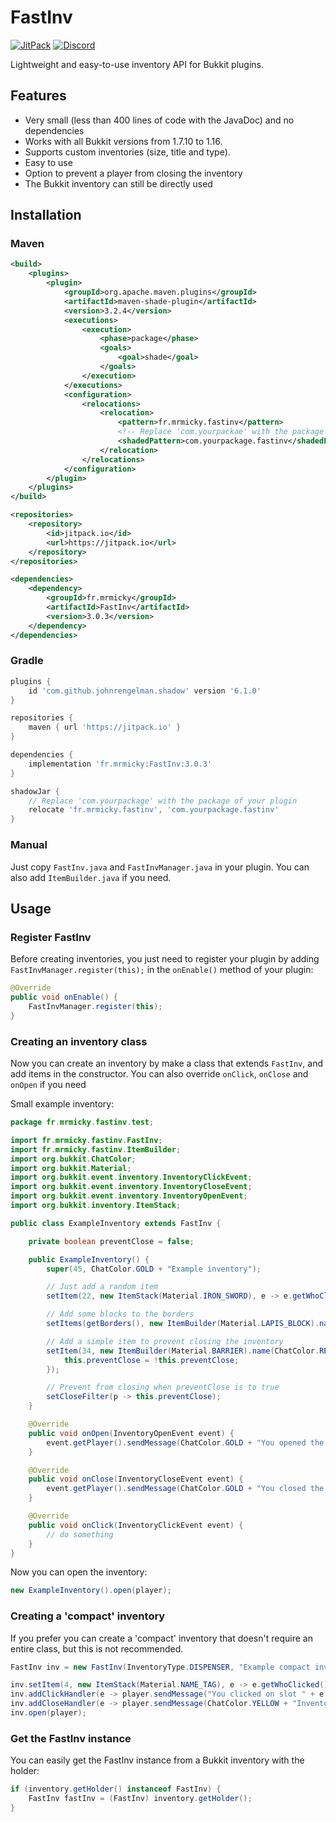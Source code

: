 # FastInv
[![JitPack](https://jitpack.io/v/fr.mrmicky/FastInv.svg)](https://jitpack.io/#fr.mrmicky/FastInv)
[![Discord](https://img.shields.io/discord/390919659874156560.svg?colorB=7289da&label=discord&logo=discord&logoColor=white)](https://discord.gg/q9UwaBT)

Lightweight and easy-to-use inventory API for Bukkit plugins.

## Features
* Very small (less than 400 lines of code with the JavaDoc) and no dependencies
* Works with all Bukkit versions from 1.7.10 to 1.16.
* Supports custom inventories (size, title and type).
* Easy to use
* Option to prevent a player from closing the inventory
* The Bukkit inventory can still be directly used

## Installation

### Maven
```xml
<build>
    <plugins>
        <plugin>
            <groupId>org.apache.maven.plugins</groupId>
            <artifactId>maven-shade-plugin</artifactId>
            <version>3.2.4</version>
            <executions>
                <execution>
                    <phase>package</phase>
                    <goals>
                        <goal>shade</goal>
                    </goals>
                </execution>
            </executions>
            <configuration>
                <relocations>
                    <relocation>
                        <pattern>fr.mrmicky.fastinv</pattern>
                        <!-- Replace 'com.yourpackae' with the package of your plugin ! -->
                        <shadedPattern>com.yourpackage.fastinv</shadedPattern>
                    </relocation>
                </relocations>
            </configuration>
        </plugin>
    </plugins>
</build>
```
```xml
<repositories>
    <repository>
        <id>jitpack.io</id>
        <url>https://jitpack.io</url>
    </repository>
</repositories>
```
```xml
<dependencies>
    <dependency>
        <groupId>fr.mrmicky</groupId>
        <artifactId>FastInv</artifactId>
        <version>3.0.3</version>
    </dependency>
</dependencies>
```

### Gradle
```groovy
plugins {
    id 'com.github.johnrengelman.shadow' version '6.1.0'
}
```
```groovy
repositories {
    maven { url 'https://jitpack.io' }
}
```
```groovy
dependencies {
    implementation 'fr.mrmicky:FastInv:3.0.3'
}
```
```groovy
shadowJar {
    // Replace 'com.yourpackage' with the package of your plugin 
    relocate 'fr.mrmicky.fastinv', 'com.yourpackage.fastinv'
}
```

### Manual

Just copy `FastInv.java` and `FastInvManager.java` in your plugin.
You can also add `ItemBuilder.java` if you need.

## Usage

### Register FastInv
Before creating inventories, you just need to register your plugin by adding `FastInvManager.register(this);` in the `onEnable()` method of your plugin:
```java
@Override
public void onEnable() {
    FastInvManager.register(this);
}
```

### Creating an inventory class

Now you can create an inventory by make a class that extends `FastInv`, and add items in the constructor. 
You can also override `onClick`, `onClose` and `onOpen` if you need

Small example inventory:

```java
package fr.mrmicky.fastinv.test;

import fr.mrmicky.fastinv.FastInv;
import fr.mrmicky.fastinv.ItemBuilder;
import org.bukkit.ChatColor;
import org.bukkit.Material;
import org.bukkit.event.inventory.InventoryClickEvent;
import org.bukkit.event.inventory.InventoryCloseEvent;
import org.bukkit.event.inventory.InventoryOpenEvent;
import org.bukkit.inventory.ItemStack;

public class ExampleInventory extends FastInv {

    private boolean preventClose = false;

    public ExampleInventory() {
        super(45, ChatColor.GOLD + "Example inventory");

        // Just add a random item
        setItem(22, new ItemStack(Material.IRON_SWORD), e -> e.getWhoClicked().sendMessage("You clicked on the sword"));

        // Add some blocks to the borders
        setItems(getBorders(), new ItemBuilder(Material.LAPIS_BLOCK).name(" ").build());

        // Add a simple item to prevent closing the inventory
        setItem(34, new ItemBuilder(Material.BARRIER).name(ChatColor.RED + "Prevent close").build(), e -> {
            this.preventClose = !this.preventClose;
        });

        // Prevent from closing when preventClose is to true
        setCloseFilter(p -> this.preventClose);
    }

    @Override
    public void onOpen(InventoryOpenEvent event) {
        event.getPlayer().sendMessage(ChatColor.GOLD + "You opened the inventory");
    }

    @Override
    public void onClose(InventoryCloseEvent event) {
        event.getPlayer().sendMessage(ChatColor.GOLD + "You closed the inventory");
    }

    @Override
    public void onClick(InventoryClickEvent event) {
        // do something
    }
}
```

Now you can open the inventory:
```java
new ExampleInventory().open(player);
```

### Creating a 'compact' inventory
If you prefer you can create a 'compact' inventory that doesn't require an entire class, but this is not recommended.

```java
FastInv inv = new FastInv(InventoryType.DISPENSER, "Example compact inventory");

inv.setItem(4, new ItemStack(Material.NAME_TAG), e -> e.getWhoClicked().sendMessage("You clicked on the name tag"));
inv.addClickHandler(e -> player.sendMessage("You clicked on slot " + e.getSlot()));
inv.addCloseHandler(e -> player.sendMessage(ChatColor.YELLOW + "Inventory closed"));
inv.open(player);
```

### Get the FastInv instance
You can easily get the FastInv instance from a Bukkit inventory with the holder:
```java
if (inventory.getHolder() instanceof FastInv) {
    FastInv fastInv = (FastInv) inventory.getHolder();
}
```
